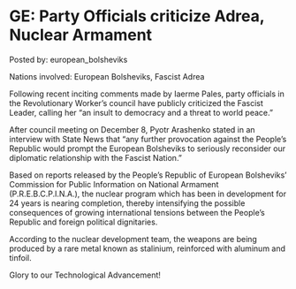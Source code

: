 # GE: Party Officials criticize Adrea, Nuclear Armament

Posted by: european_bolsheviks

Nations involved: European Bolsheviks, Fascist Adrea

Following recent inciting comments made by Iaerme Pales, party officials in the Revolutionary Worker’s council have publicly criticized the Fascist Leader, calling her “an insult to democracy and a threat to world peace.”

After council meeting on December 8, Pyotr Arashenko stated in an interview with State News that “any further provocation against the People’s Republic would prompt the European Bolsheviks to seriously reconsider our diplomatic relationship with the Fascist Nation.” 

Based on reports released by the People’s Republic of European Bolsheviks’ Commission for Public Information on National Armament (P.R.E.B.C.P.I.N.A.), the nuclear program which has been in development for 24 years is nearing completion, thereby intensifying the possible consequences of growing international tensions between the People’s Republic and foreign political dignitaries. 

According to the nuclear development team, the weapons are being produced by a rare metal known as stalinium, reinforced with aluminum and tinfoil.  

Glory to our Technological Advancement!
